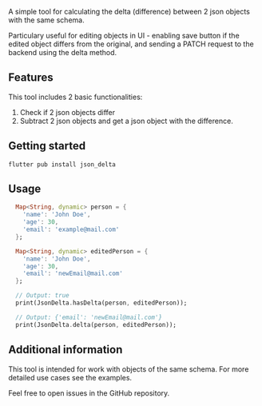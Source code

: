 <!-- 
This README describes the package. If you publish this package to pub.dev,
this README's contents appear on the landing page for your package.

For information about how to write a good package README, see the guide for
[writing package pages](https://dart.dev/guides/libraries/writing-package-pages). 

For general information about developing packages, see the Dart guide for
[creating packages](https://dart.dev/guides/libraries/create-library-packages)
and the Flutter guide for
[developing packages and plugins](https://flutter.dev/developing-packages). 
-->

A simple tool for calculating the delta (difference) between 2 json objects with the same schema.

Particulary useful for editing objects in UI - enabling save button if the edited object differs from the original, and sending a PATCH request to the backend using the delta method.

## Features

This tool includes 2 basic functionalities:
1. Check if 2 json objects differ
2. Subtract 2 json objects and get a json object with the difference.

## Getting started

`flutter pub install json_delta`

## Usage

```dart
  Map<String, dynamic> person = {
    'name': 'John Doe',
    'age': 30,
    'email': 'example@mail.com'
  };

  Map<String, dynamic> editedPerson = {
    'name': 'John Doe',
    'age': 30,
    'email': 'newEmail@mail.com'
  };

  // Output: true
  print(JsonDelta.hasDelta(person, editedPerson));

  // Output: {'email': 'newEmail@mail.com'}
  print(JsonDelta.delta(person, editedPerson));
```

## Additional information

This tool is intended for work with objects of the same schema.
For more detailed use cases see the examples.

Feel free to open issues in the GitHub repository.
